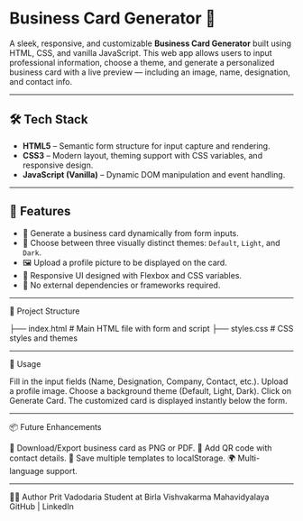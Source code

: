 # Business Card Generator 🪪

A sleek, responsive, and customizable **Business Card Generator** built using HTML, CSS, and vanilla JavaScript. This web app allows users to input professional information, choose a theme, and generate a personalized business card with a live preview — including an image, name, designation, and contact info.

---

## 🛠️ Tech Stack

- **HTML5** – Semantic form structure for input capture and rendering.
- **CSS3** – Modern layout, theming support with CSS variables, and responsive design.
- **JavaScript (Vanilla)** – Dynamic DOM manipulation and event handling.

---

## 📸 Features

- 📇 Generate a business card dynamically from form inputs.
- 🎨 Choose between three visually distinct themes: `Default`, `Light`, and `Dark`.
- 🖼️ Upload a profile picture to be displayed on the card.
- 🧠 Responsive UI designed with Flexbox and CSS variables.
- 🚀 No external dependencies or frameworks required.

---

📂 Project Structure

├── index.html         # Main HTML file with form and script
├── styles.css         # CSS styles and themes

---

🔧 Usage

Fill in the input fields (Name, Designation, Company, Contact, etc.).
Upload a profile image.
Choose a background theme (Default, Light, Dark).
Click on Generate Card.
The customized card is displayed instantly below the form.

---

📦 Future Enhancements

🎯 Download/Export business card as PNG or PDF.
🧾 Add QR code with contact details.
💾 Save multiple templates to localStorage.
🌍 Multi-language support.

---

👨‍💻 Author
Prit Vadodaria
Student at Birla Vishvakarma Mahavidyalaya
GitHub | LinkedIn
